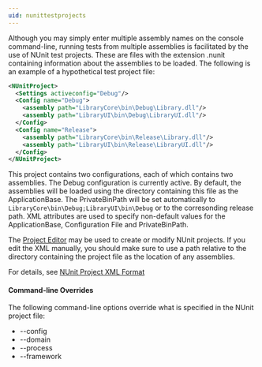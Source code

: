 ```yaml
---
uid: nunittestprojects
---
```


Although you may simply enter multiple assembly names on the console command-line, running tests from multiple assemblies is facilitated by the use of NUnit test projects. These are
files with the extension .nunit containing information about the assemblies to be loaded. The
following is an example of a hypothetical test project file:

```xml
<NUnitProject>
  <Settings activeconfig="Debug"/>
  <Config name="Debug">
    <assembly path="LibraryCore\bin\Debug\Library.dll"/>
    <assembly path="LibraryUI\bin\Debug\LibraryUI.dll"/>
  </Config>
  <Config name="Release">
    <assembly path="LibraryCore\bin\Release\Library.dll"/>
    <assembly path="LibraryUI\bin\Release\LibraryUI.dll"/>
  </Config>
</NUnitProject>
```

This project contains two configurations, each of which contains two assemblies. The Debug
configuration is currently active. By default, the assemblies will be loaded using the directory
containing this file as the ApplicationBase. The PrivateBinPath will be set automatically to
`LibraryCore\bin\Debug;LibraryUI\bin\Debug` or to the corresonding release path.
XML attributes are used to specify non-default values for the ApplicationBase, Configuration
File and PrivateBinPath. 

The [Project Editor](https://github.com/CharliePoole/nunit-project-editor/wiki/Project-Editor) may be used to create or modify NUnit projects. If you edit the XML manually, you should make sure to
use a path relative to the directory containing the project file as the location of any assemblies.

For details, see [NUnit Project XML Format](xref:nunitprojectxmlformat)

#### Command-line Overrides

The following command-line options override what is specified in the NUnit project file:

* --config
* --domain
* --process
* --framework
